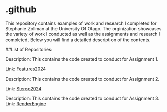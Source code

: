 # .github 
This repository contains examples of work and research I completed for Stephanie Zollman at the University Of Otago. The orginization showcases the variety of work I conducted as well as the assignments and research I completed. Below you will find a detailed description of the contents.

##List of Repositories:

Description: This contains the code created to conduct for Assignment 1.

Link: [Features2024](https://github.com/University-Of-Otago-COMP342/Features2024)

Description: This contains the code created to conduct for Assignment 2.

Link: [Stereo2024](https://github.com/University-Of-Otago-COMP342/stereo2024)

Description: This contains the code created to conduct for Assignment 3.
Link: [RenderEngine](https://github.com/University-Of-Otago-COMP342/RenderEngine)
